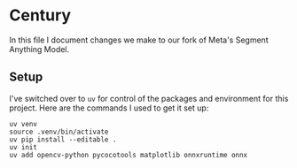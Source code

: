 # Century

In this file I document changes we make to our fork of Meta's Segment Anything Model.

## Setup

I've switched over to `uv` for control of the packages and environment for this project. Here are the commands I used to get it set up:

    uv venv
    source .venv/bin/activate
    uv pip install --editable .
    uv init
    uv add opencv-python pycocotools matplotlib onnxruntime onnx



